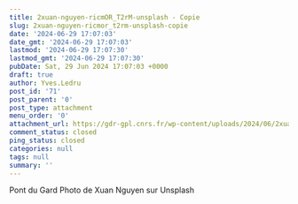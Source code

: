 ```yaml
---
title: 2xuan-nguyen-ricmOR_T2rM-unsplash - Copie
slug: 2xuan-nguyen-ricmor_t2rm-unsplash-copie
date: '2024-06-29 17:07:03'
date_gmt: '2024-06-29 17:07:03'
lastmod: '2024-06-29 17:07:30'
lastmod_gmt: '2024-06-29 17:07:30'
pubDate: Sat, 29 Jun 2024 17:07:03 +0000
draft: true
author: Yves.Ledru
post_id: '71'
post_parent: '0'
post_type: attachment
menu_order: '0'
attachment_url: https://gdr-gpl.cnrs.fr/wp-content/uploads/2024/06/2xuan-nguyen-ricmOR_T2rM-unsplash-Copie.jpg
comment_status: closed
ping_status: closed
categories: null
tags: null
summary: ''
---
```


Pont du Gard Photo de Xuan Nguyen sur Unsplash
